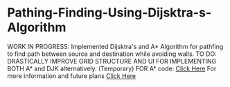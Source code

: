 # Pathing-Finding-Using-Dijsktra-s-Algorithm
WORK IN PROGRESS:
Implemented Dijsktra's and A* Algorithm for pathfing to find path between source and destination while avoiding walls.
TO DO: DRASTICALLY IMPROVE GRID STRUCTURE AND UI FOR IMPLEMENTING BOTH A* and DJK alternatively.
(Temporary) FOR A* code: [Click Here](https://github.com/dattpatel99/Pathing-Finding-Algorithms/tree/AStart)
For more information and future plans [Click Here](https://github.com/dattpatel99/Pathing-Finding-Using-Dijsktra-s-Algorithm/projects/1)
